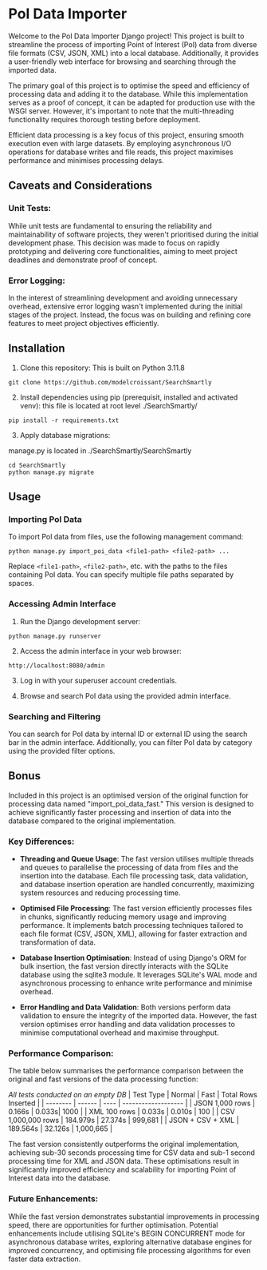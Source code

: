 # PoI Data Importer

Welcome to the PoI Data Importer Django project! This project is built to streamline the process of importing Point of Interest (PoI) data from diverse file formats (CSV, JSON, XML) into a local database. Additionally, it provides a user-friendly web interface for browsing and searching through the imported data.

The primary goal of this project is to optimise the speed and efficiency of processing data and adding it to the database. While this implementation serves as a proof of concept, it can be adapted for production use with the WSGI server. However, it's important to note that the multi-threading functionality requires thorough testing before deployment.

Efficient data processing is a key focus of this project, ensuring smooth execution even with large datasets. By employing asynchronous I/O operations for database writes and file reads, this project maximises performance and minimises processing delays.

## Caveats and Considerations

### Unit Tests:
While unit tests are fundamental to ensuring the reliability and maintainability of software projects, they weren't prioritised during the initial development phase. This decision was made to focus on rapidly prototyping and delivering core functionalities, aiming to meet project deadlines and demonstrate proof of concept. 

### Error Logging:
In the interest of streamlining development and avoiding unnecessary overhead, extensive error logging wasn't implemented during the initial stages of the project. Instead, the focus was on building and refining core features to meet project objectives efficiently.

## Installation

1. Clone this repository:
This is built on Python 3.11.8
```
git clone https://github.com/modelcroissant/SearchSmartly
```

2. Install dependencies using pip (prerequisit, installed and activated venv):
this file is located at root level ./SearchSmartly/
```
pip install -r requirements.txt
```

3. Apply database migrations:
   
manage.py is located in ./SearchSmartly/SearchSmartly
```
cd SearchSmartly
python manage.py migrate
```

## Usage

### Importing PoI Data

To import PoI data from files, use the following management command:

```
python manage.py import_poi_data <file1-path> <file2-path> ...
```

Replace `<file1-path>`, `<file2-path>`, etc. with the paths to the files containing PoI data. You can specify multiple file paths separated by spaces.

### Accessing Admin Interface

1. Run the Django development server:

```
python manage.py runserver
```

2. Access the admin interface in your web browser:

```
http://localhost:8080/admin
```

3. Log in with your superuser account credentials.

4. Browse and search PoI data using the provided admin interface.

### Searching and Filtering

You can search for PoI data by internal ID or external ID using the search bar in the admin interface. Additionally, you can filter PoI data by category using the provided filter options.

## Bonus
Included in this project is an optimised version of the original function for processing data named "import_poi_data_fast." This version is designed to achieve significantly faster processing and insertion of data into the database compared to the original implementation.

### Key Differences:

- **Threading and Queue Usage**: The fast version utilises multiple threads and queues to parallelise the processing of data from files and the insertion into the database. Each file processing task, data validation, and database insertion operation are handled concurrently, maximizing system resources and reducing processing time.

- **Optimised File Processing**: The fast version efficiently processes files in chunks, significantly reducing memory usage and improving performance. It implements batch processing techniques tailored to each file format (CSV, JSON, XML), allowing for faster extraction and transformation of data.

- **Database Insertion Optimisation**: Instead of using Django's ORM for bulk insertion, the fast version directly interacts with the SQLite database using the sqlite3 module. It leverages SQLite's WAL mode and asynchronous processing to enhance write performance and minimise overhead.

- **Error Handling and Data Validation**: Both versions perform data validation to ensure the integrity of the imported data. However, the fast version optimises error handling and data validation processes to minimise computational overhead and maximise throughput.

### Performance Comparison:

The table below summarises the performance comparison between the original and fast versions of the data processing function:

*All tests conducted on an empty DB*
| Test Type | Normal | Fast | Total Rows Inserted |
| --------  | ------ | ---- | ------------------- |
| JSON 1,000 rows | 0.166s | 0.033s| 1000 |
| XML 100 rows | 0.033s | 0.010s | 100 |
| CSV 1,000,000 rows | 184.979s | 27.374s | 999,681 |
| JSON + CSV + XML | 189.564s | 32.126s | 1,000,665 |

The fast version consistently outperforms the original implementation, achieving sub-30 seconds processing time for CSV data and sub-1 second processing time for XML and JSON data. These optimisations result in significantly improved efficiency and scalability for importing Point of Interest data into the database.

### Future Enhancements:

While the fast version demonstrates substantial improvements in processing speed, there are opportunities for further optimisation. Potential enhancements include utilising SQLite's BEGIN CONCURRENT mode for asynchronous database writes, exploring alternative database engines for improved concurrency, and optimising file processing algorithms for even faster data extraction.